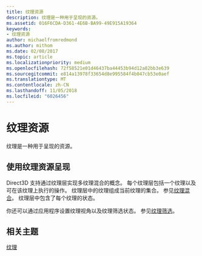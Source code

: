 ```yaml
---
title: 纹理资源
description: 纹理是一种用于呈现的资源。
ms.assetid: 016F6CDA-D361-4E6B-BA99-49E915A19364
keywords:
- 纹理资源
author: michaelfromredmond
ms.author: mithom
ms.date: 02/08/2017
ms.topic: article
ms.localizationpriority: medium
ms.openlocfilehash: 72f58521e01d46437ba44453b94d12a82bb3e639
ms.sourcegitcommit: e814a13978f33654d8e995584f4b047cb53e0aef
ms.translationtype: MT
ms.contentlocale: zh-CN
ms.lasthandoff: 11/05/2018
ms.locfileid: "6026456"
---
```

# <a name="texture-resources"></a>纹理资源


纹理是一种用于呈现的资源。

## <a name="span-idrenderingwithtextureresourcesspanspan-idrenderingwithtextureresourcesspanspan-idrenderingwithtextureresourcesspanrendering-with-texture-resources"></a><span id="Rendering_with_Texture_Resources"></span><span id="rendering_with_texture_resources"></span><span id="RENDERING_WITH_TEXTURE_RESOURCES"></span>使用纹理资源呈现


Direct3D 支持通过纹理层实现多纹理混合的概念。 每个纹理层包括一个纹理以及可在该纹理上执行的操作。 纹理层中的纹理组成当前纹理的集合。 参见[纹理混合](texture-blending.md)。 纹理层中包含了每个纹理的状态。

你还可以通过应用程序设置纹理视角以及纹理筛选状态。 参见[纹理筛选](texture-filtering.md)。

## <a name="span-idrelated-topicsspanrelated-topics"></a><span id="related-topics"></span>相关主题


[纹理](textures.md)

 

 




